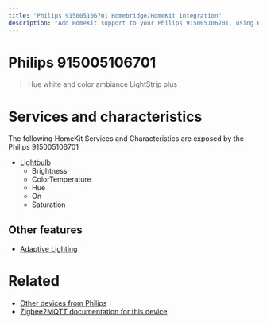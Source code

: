 ```yaml
---
title: "Philips 915005106701 Homebridge/HomeKit integration"
description: "Add HomeKit support to your Philips 915005106701, using Homebridge, Zigbee2MQTT and homebridge-z2m."
---
```

<!---
This file has been GENERATED using src/docgen/docgen.ts
DO NOT EDIT THIS FILE MANUALLY!
-->
# Philips 915005106701
> Hue white and color ambiance LightStrip plus


# Services and characteristics
The following HomeKit Services and Characteristics are exposed by
the Philips 915005106701

* [Lightbulb](../../light.md)
  * Brightness
  * ColorTemperature
  * Hue
  * On
  * Saturation


## Other features
* [Adaptive Lighting](../../light.md)


# Related
* [Other devices from Philips](../index.md#philips)
* [Zigbee2MQTT documentation for this device](https://www.zigbee2mqtt.io/devices/915005106701.html)